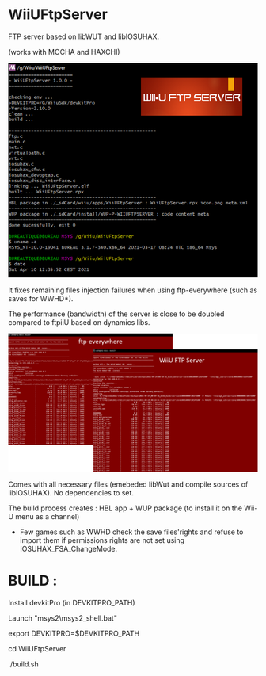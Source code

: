 # WiiUFtpServer
FTP server based on libWUT and libIOSUHAX.

(works with MOCHA and HAXCHI)

<p align="center">
  <img src="WiiUFtpServer.png">
</p>


It fixes remaining files injection failures when using ftp-everywhere (such as saves for WWHD*).

The performance (bandwidth) of the server is close to be doubled compared to ftpiiU based on dynamics libs.

<p align="center">
  <img src="bandwith.png">
</p>

Comes with all necessary files (emebeded libWut and compile sources of libIOSUHAX). 
No dependencies to set.

The build process creates : HBL app + WUP package (to install it on the Wii-U menu as a channel)

* Few games such as WWHD check the save files'rights and refuse to import them if permissions rights are not set using IOSUHAX_FSA_ChangeMode.

#
# BUILD :

Install devkitPro (in DEVKITPRO_PATH)

Launch "msys2\msys2_shell.bat"

export DEVKITPRO=$DEVKITPRO_PATH

cd WiiUFtpServer

./build.sh

